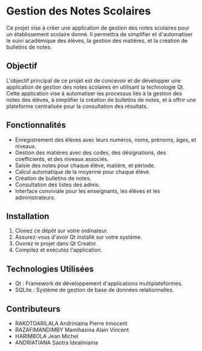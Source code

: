 # Gestion des Notes Scolaires

Ce projet vise à créer une application de gestion des notes scolaires pour un établissement scolaire donné. Il permettra de simplifier et d'automatiser le suivi académique des élèves, la gestion des matières, et la création de bulletins de notes.

## Objectif

L'objectif principal de ce projet est de concevoir et de développer une application de gestion des notes scolaires en utilisant la technologie Qt. Cette application vise à automatiser les processus liés à la gestion des notes des élèves, à simplifier la création de bulletins de notes, et à offrir une plateforme centralisée pour la consultation des résultats.

## Fonctionnalités

- Enregistrement des élèves avec leurs numéros, noms, prénoms, âges, et niveaux.
- Gestion des matières avec des codes, des désignations, des coefficients, et des niveaux associés.
- Saisie des notes pour chaque élève, matière, et période.
- Calcul automatique de la moyenne pour chaque élève.
- Création de bulletins de notes.
- Consultation des listes des admis.
- Interface conviviale pour les enseignants, les élèves et les administrateurs.

## Installation

1. Clonez ce dépôt sur votre ordinateur.
2. Assurez-vous d'avoir Qt installé sur votre système.
3. Ouvrez le projet dans Qt Creator.
4. Compilez et exécutez l'application.

## Technologies Utilisées

- Qt : Framework de développement d'applications multiplateformes.
- SQLite : Système de gestion de base de données relationnelles.

## Contributeurs

- RAKOTOARILALA Andriniaina Pierre Innocent
- RAZAFIMANDIMBY Mamihasina Alain Vincent
- HARIMBOLA Jean Michel
- ANDRIATIANA Saotra Idealiniaina
